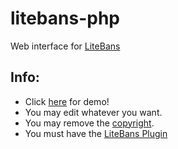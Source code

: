 litebans-php
===========

Web interface for [LiteBans](https://www.spigotmc.org/resources/litebans.3715/)


## Info:

* Click [here](https://chaottiic.com/demo/litebans/bans.php) for demo!
* You may edit whatever you want.
* You may remove the [copyright](https://api.chaottiic.com/i/45-11-24.png). 
* You must have the [LiteBans Plugin](https://www.spigotmc.org/resources/litebans.3715/)
